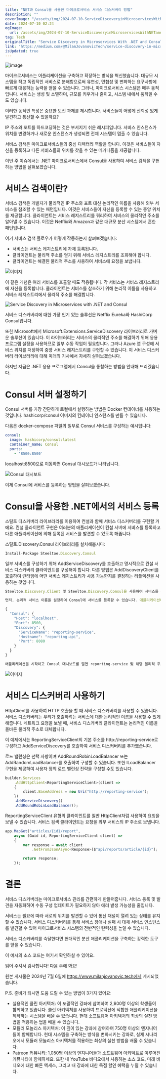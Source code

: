 ```yaml
---
title: "NET과 Consul을 사용한 마이크로서비스 서비스 디스커버리 방법"
description: ""
coverImage: "/assets/img/2024-07-10-ServiceDiscoveryinMicroservicesWithNETandConsul_0.png"
date: 2024-07-10 02:24
ogImage: 
  url: /assets/img/2024-07-10-ServiceDiscoveryinMicroservicesWithNETandConsul_0.png
tag: Tech
originalTitle: "Service Discovery in Microservices With .NET and Consul"
link: "https://medium.com/@MilanJovanovicTech/service-discovery-in-microservices-with-net-and-consul-9eb133d69cd4"
isUpdated: true
---
```





![image](/assets/img/2024-07-10-ServiceDiscoveryinMicroservicesWithNETandConsul_0.png)

마이크로서비스는 어플리케이션을 구축하고 확장하는 방식을 혁신했습니다. 대규모 시스템을 작고 독립적인 서비스로 분해함으로써 유연성, 민첩성 및 변화하는 요구사항에 빠르게 대응하는 능력을 얻을 수 있습니다. 그러나, 마이크로서비스 시스템은 매우 동적입니다. 서비스는 생성 및 소멸하며, 규모를 키우거나 줄이고, 시스템 내에서 움직일 수도 있습니다.

이러한 동적인 특성은 중요한 도전 과제를 제시합니다. 서비스들이 어떻게 신뢰성 있게 발견하고 통신할 수 있을까요?

IP 주소와 포트를 하드코딩하는 것은 부서지기 쉬운 레시피입니다. 서비스 인스턴스가 위치를 변경하거나 새로운 인스턴스가 생성되면 전체 시스템이 멈출 수 있습니다.

<div class="content-ad"></div>

서비스 검색은 마이크로서비스들의 중심 디렉터리 역할을 합니다. 이것은 서비스들이 자신을 등록하고 다른 서비스들의 위치를 찾을 수 있는 메커니즘을 제공합니다.

이번 주 이슈에서는 .NET 마이크로서비스에서 Consul을 사용하여 서비스 검색을 구현하는 방법을 살펴보겠습니다.

# 서비스 검색이란?

서비스 검색은 개발자가 물리적인 IP 주소와 포트 대신 논리적인 이름을 사용해 외부 서비스를 참조할 수 있는 패턴입니다. 이것은 서비스들이 자신을 등록할 수 있는 중앙 위치를 제공합니다. 클라이언트는 서비스 레지스트리를 쿼리하여 서비스의 물리적인 주소를 알아낼 수 있습니다. 이것은 Netflix와 Amazon과 같은 대규모 분산 시스템에서 흔한 패턴입니다.

<div class="content-ad"></div>

여기 서비스 검색 플로우가 어떻게 작동하는지 살펴보겠습니다:

- 서비스는 서비스 레지스트리에 자체 등록됩니다.
- 클라이언트는 물리적 주소를 얻기 위해 서비스 레지스트리를 조회해야 합니다.
- 클라이언트는 해결된 물리적 주소를 사용하여 서비스에 요청을 보냅니다.

![이미지](/assets/img/2024-07-10-ServiceDiscoveryinMicroservicesWithNETandConsul_1.png)

이 같은 개념은 여러 서비스를 호출할 때도 적용됩니다. 각 서비스는 서비스 레지스트리에 자신을 등록합니다. 클라이언트는 서비스를 참조하기 위해 논리적 이름을 사용하고 서비스 레지스트리에서 물리적 주소를 해결합니다.

<div class="content-ad"></div>

![Service Discovery in Microservices with .NET and Consul](/assets/img/2024-07-10-ServiceDiscoveryinMicroservicesWithNETandConsul_2.png)

서비스 디스커버리에 대한 가장 인기 있는 솔루션은 Netflix Eureka와 HashiCorp Consul입니다.

또한 Microsoft에서 Microsoft.Extensions.ServiceDiscovery 라이브러리로 가벼운 솔루션이 있습니다. 이 라이브러리는 서비스의 물리적인 주소를 해결하기 위해 응용 프로그램 설정을 사용하므로 일부 수동 작업이 필요합니다. 그러나 Azure 앱 구성에 서비스 위치를 저장하여 중앙 서비스 레지스트리를 구현할 수 있습니다. 이 서비스 디스커버리 라이브러리에 대해 미래의 기사에서 자세히 살펴보겠습니다.

하지만 지금은 .NET 응용 프로그램에서 Consul을 통합하는 방법을 안내해 드리겠습니다.

<div class="content-ad"></div>

# Consul 서버 설정하기

Consul 서버를 가장 간단하게 로컬에서 실행하는 방법은 Docker 컨테이너를 사용하는 것입니다. hashicorp/consul 이미지의 컨테이너 인스턴스를 만들 수 있습니다.

다음은 docker-compose 파일의 일부로 Consul 서비스를 구성하는 예시입니다:

```yaml
consul:
  image: hashicorp/consul:latest
  container_name: Consul
  ports:
    - '8500:8500'
```

<div class="content-ad"></div>

localhost:8500으로 이동하면 Consul 대시보드가 나타납니다.

![Consul 대시보드](/assets/img/2024-07-10-ServiceDiscoveryinMicroservicesWithNETandConsul_3.png)

이제 Consul에 서비스를 등록하는 방법을 살펴보겠습니다.

# Consul을 사용한 .NET에서의 서비스 등록

<div class="content-ad"></div>

스틸토 디스커버리 라이브러리를 이용하여 컨설과 함께 서비스 디스커버리를 구현할 거에요. 컨설 클라이언트 구현은 여러분의 애플리케이션이 컨설 서버에 서비스를 등록하고 다른 애플리케이션에 의해 등록된 서비스를 발견할 수 있도록 해줍니다.

스틸토.Discovery.Consul 라이브러리를 설치해봅시다:

```js
Install-Package Steeltoe.Discovery.Consul
```

일부 서비스를 구성하기 위해 AddServiceDiscovery를 호출하고 명시적으로 컨설 서비스 디스커버리 클라이언트를 구성해야 합니다. 다른 방법은 AddDiscoveryClient를 호출하여 런타임에 어떤 서비스 레지스트리가 사용 가능한지를 결정하는 리플렉션을 사용하는 것입니다.

<div class="content-ad"></div>

```js
Steeltoe.Discovery.Client 및 Steeltoe.Discovery.Consul을 사용하여 서비스를 등록할 수 있습니다.

먼저, 논리적 서비스 이름을 설정하여 Consul에 서비스를 등록할 수 있습니다. 애플리케이션이 시작되면 reporting-service 논리적 이름이 Consul 서비스 레지스트리에 추가됩니다. Consul은 이 서비스의 물리적 주소를 저장합니다.

{
  "Consul": {
    "Host": "localhost",
    "Port": 8500,
    "Discovery": {
      "ServiceName": "reporting-service",
      "Hostname": "reporting-api",
      "Port": 8080
    }
  }
}

애플리케이션을 시작하고 Consul 대시보드를 열면 reporting-service 및 해당 물리적 주소를 확인할 수 있어야 합니다.
```

<div class="content-ad"></div>

![이미지](/assets/img/2024-07-10-ServiceDiscoveryinMicroservicesWithNETandConsul_4.png)

# 서비스 디스커버리 사용하기

HttpClient를 사용하여 HTTP 호출을 할 때 서비스 디스커버리를 사용할 수 있습니다. 서비스 디스커버리는 우리가 호출하려는 서비스에 대한 논리적인 이름을 사용할 수 있게 해줍니다. 네트워크 요청을 보낼 때, 서비스 디스커버리 클라이언트는 논리적인 이름을 올바른 물리적 주소로 대체합니다.

이 예제에서는 ReportingServiceClient의 기본 주소를 http://reporting-service로 구성하고 AddServiceDiscovery를 호출하여 서비스 디스커버리를 추가했습니다.

<div class="content-ad"></div>

로드 밸런싱은 선택 사항이며 AddRoundRobinLoadBalancer 또는 AddRandomLoadBalancer를 호출하여 구성할 수 있습니다. 또한 ILoadBalancer 구현을 제공하여 사용자 정의 로드 밸런싱 전략을 구성할 수도 있습니다.

```js
builder.Services
    .AddHttpClient<ReportingServiceClient>(client =>
    {
        client.BaseAddress = new Uri("http://reporting-service");
    })
    .AddServiceDiscovery()
    .AddRoundRobinLoadBalancer();
```

ReportingServiceClient 유형의 클라이언트를 일반 HttpClient처럼 사용하여 요청을 보낼 수 있습니다. 서비스 검색 클라이언트는 요청을 외부 서비스의 IP 주소로 보냅니다.

```js
app.MapGet("articles/{id}/report",
    async (Guid id, ReportingServiceClient client) =>
    {
        var response = await client
            .GetFromJsonAsync<Response>($"api/reports/article/{id}");

        return response;
    });
```

<div class="content-ad"></div>

# 결론

서비스 디스커버리는 마이크로서비스 관리를 간편하게 만들어줍니다. 서비스 등록 및 발견을 자동화하여 수동 구성 업데이트가 필요하지 않아 에러 발생 가능성을 줄입니다.

서비스는 필요에 따라 서로의 위치를 발견할 수 있어 통신 채널이 열려 있는 상태를 유지할 수 있습니다. 서비스 디스커버리를 통해 서비스 장애나 실패 시 대체 서비스 인스턴스를 발견할 수 있어 마이크로서비스 시스템의 전반적인 탄력성을 높일 수 있습니다.

서비스 디스커버리를 숙달한다면 현대적인 분산 애플리케이션을 구축하는 강력한 도구를 얻을 수 있습니다.

<div class="content-ad"></div>

이 예시의 소스 코드는 여기서 확인하실 수 있어요.

읽어 주셔서 감사합니다! 다음 주에 봐요!

원본 게시물은 2024년 7월 6일에 https://www.milanjovanovic.tech에서 게시되었습니다.

P.S. 준비가 되시면 도움 드릴 수 있는 방법이 3가지 있어요:

<div class="content-ad"></div>

- 실용적인 클린 아키텍처: 이 포괄적인 강좌에 참여하여 2,900명 이상의 학생들이 함께하고 있습니다. 클린 아키텍처를 사용하여 프로덕션에 적합한 애플리케이션을 제작하는 시스템을 배울 수 있습니다. 현대 소프트웨어 아키텍처의 최상의 실천 방법을 적용하는 법을 배울 수 있습니다.
- 모듈러 모놀리스 아키텍처: 이 깊이 있는 강좌에 참여하여 750명 이상의 엔지니어들이 함께합니다. 현대 시스템을 구축하는 방식을 변화시키는 강좌로, 실제 시나리오에서 모듈러 모놀리스 아키텍처를 적용하는 최상의 실천 방법을 배울 수 있습니다.
- Patreon 커뮤니티: 1,050명 이상의 엔지니어들과 소프트웨어 아키텍트로 이루어진 커뮤니티에 함께하세요. 또한 내 YouTube 비디오에서 사용하는 소스 코드, 미래 비디오에 대한 빠른 엑세스, 그리고 내 강좌에 대한 독점 할인 혜택을 누릴 수 있습니다.